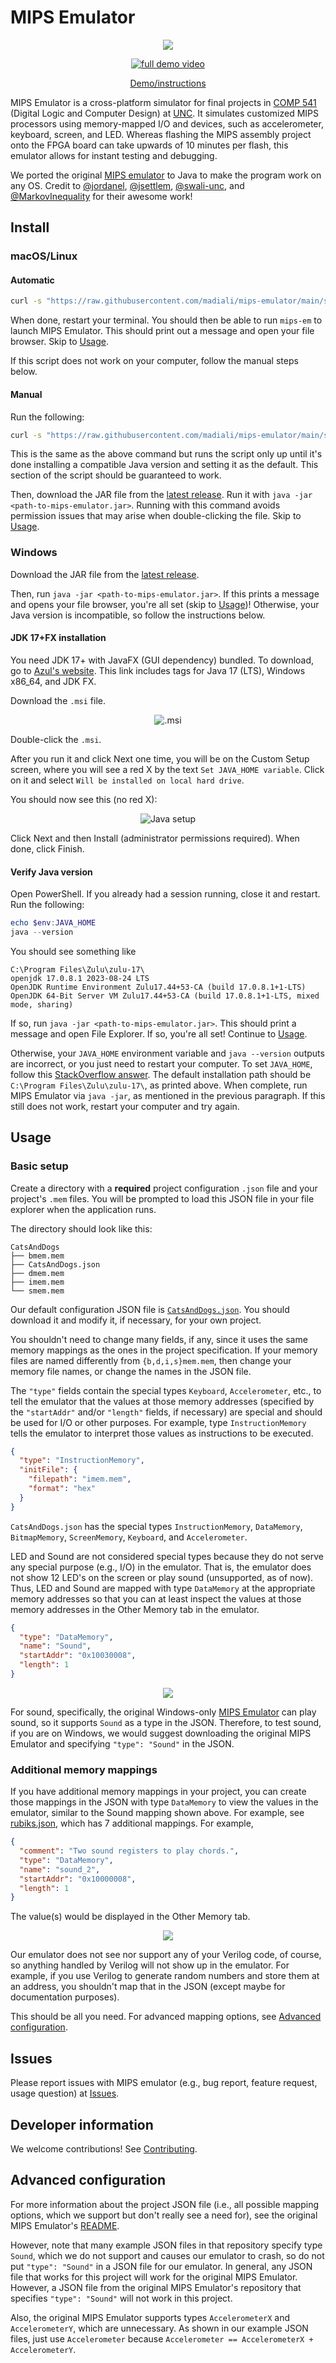 # MIPS Emulator

<p align="center">
  <img src="https://i.imgur.com/y0gdKg6.gif">
</p>

<p align="center">
  <a href="https://www.youtube.com/watch?v=GOZdBHTAFI0"><img src="https://img.youtube.com/vi/GOZdBHTAFI0/0.jpg" alt="full demo video"></a>
</p>

<p align="center">
  <a href="https://www.youtube.com/watch?v=GOZdBHTAFI0">Demo/instructions</a>
</p>

MIPS Emulator is a cross-platform simulator for final projects in [COMP 541](https://comp541.web.unc.edu/) (Digital Logic and Computer Design) at [UNC](https://www.unc.edu/). It simulates customized MIPS processors using memory-mapped I/O and devices, such as accelerometer, keyboard, screen, and LED. Whereas flashing the MIPS assembly project onto the FPGA board can take upwards of 10 minutes per flash, this emulator allows for instant testing and debugging.

We ported the original [MIPS emulator](https://github.com/jordanel/mips-emulator) to Java to make the program work on any OS. Credit to [@jordanel](https://github.com/jordanel), [@jsettlem](https://github.com/jsettlem), [@swali-unc](https://github.com/swali-unc), and [@MarkovInequality](https://github.com/MarkovInequality) for their awesome work!

## Install

### macOS/Linux

#### Automatic

```bash
curl -s "https://raw.githubusercontent.com/madiali/mips-emulator/main/src/main/sh/install.sh" | bash
```

When done, restart your terminal. You should then be able to run `mips-em` to launch MIPS Emulator. This should print out a message and open your file browser. Skip to [Usage](#usage).

If this script does not work on your computer, follow the manual steps below.

#### Manual

Run the following:

```bash
curl -s "https://raw.githubusercontent.com/madiali/mips-emulator/main/src/main/sh/install.sh" | sed -n '/<<< Install Java <<</q;p' | bash
```

This is the same as the above command but runs the script only up until it's done installing a compatible Java version and setting it as the default. This section of the script should be guaranteed to work.

Then, download the JAR file from the [latest release](https://github.com/madiali/mips-emulator/releases/latest). Run it with `java -jar <path-to-mips-emulator.jar>`. Running with this command avoids permission issues that may arise when double-clicking the file. Skip to [Usage](#usage).

### Windows

Download the JAR file from the [latest release](https://github.com/madiali/mips-emulator/releases/latest).

Then, run `java -jar <path-to-mips-emulator.jar>`. If this prints a message and opens your file browser, you're all set (skip to [Usage](#usage))! Otherwise, your Java version is incompatible, so follow the instructions below.

#### JDK 17+FX installation

You need JDK 17+ with JavaFX (GUI dependency) bundled. To download, go to [Azul's website](https://www.azul.com/downloads/?version=java-17-lts&os=windows&architecture=x86-64-bit&package=jdk-fx#zulu). This link includes tags for Java 17 (LTS), Windows x86_64, and JDK FX.

Download the `.msi` file.

<div align="center">

![.msi](https://i.imgur.com/xqBnzlc.png)

</div>

Double-click the `.msi`.

After you run it and click Next one time, you will be on the Custom Setup screen, where you will see a red X by the text `Set JAVA_HOME variable`. Click on it and select `Will be installed on local hard drive`.

You should now see this (no red X):

<div align="center">

![Java setup](https://i.imgur.com/1sLcDoq.png)

</div>

Click Next and then Install (administrator permissions required). When done, click Finish.

#### Verify Java version

Open PowerShell. If you already had a session running, close it and restart. Run the following:

```powershell
echo $env:JAVA_HOME
java --version
```

You should see something like

```text
C:\Program Files\Zulu\zulu-17\
openjdk 17.0.8.1 2023-08-24 LTS
OpenJDK Runtime Environment Zulu17.44+53-CA (build 17.0.8.1+1-LTS)
OpenJDK 64-Bit Server VM Zulu17.44+53-CA (build 17.0.8.1+1-LTS, mixed mode, sharing)
```

If so, run `java -jar <path-to-mips-emulator.jar>`. This should print a message and open File Explorer. If so, you're all set! Continue to [Usage](#usage).

Otherwise, your `JAVA_HOME` environment variable and `java --version` outputs are incorrect, or you just need to restart your computer. To set `JAVA_HOME`, follow this [StackOverflow answer](https://stackoverflow.com/a/6521412/18479243). The default installation path should be `C:\Program Files\Zulu\zulu-17\`, as printed above. When complete, run MIPS Emulator via `java -jar`, as mentioned in the previous paragraph. If this still does not work, restart your computer and try again.

## Usage

### Basic setup

Create a directory with a **required** project configuration `.json` file and
your project's `.mem` files. You will be prompted to load this JSON file in your file explorer when the application runs.

The directory should look like this:

```text
CatsAndDogs
├── bmem.mem
├── CatsAndDogs.json
├── dmem.mem
├── imem.mem
└── smem.mem
```

Our default configuration JSON file is [`CatsAndDogs.json`](src/test/ExampleProjects/CatsAndDogs/CatsAndDogs.json). You should download it and modify it, if necessary, for your own project.

You shouldn't need to change many fields, if any, since it uses the same memory mappings as the ones in the project specification. If your memory files are named differently from `{b,d,i,s}mem.mem`, then change your memory file names, or change the names in the JSON file.

The `"type"` fields contain the special types `Keyboard`, `Accelerometer`, etc., to tell the emulator that the values at those memory addresses (specified by the `"startAddr"` and/or `"length"` fields, if necessary) are special and should be used for I/O or other purposes. For example, type `InstructionMemory` tells the emulator to interpret those values as instructions to be executed.

```json
{
  "type": "InstructionMemory",
  "initFile": {
    "filepath": "imem.mem",
    "format": "hex"
  }
}
```

`CatsAndDogs.json` has the special types `InstructionMemory`, `DataMemory`, `BitmapMemory`, `ScreenMemory`, `Keyboard`, and `Accelerometer`.

LED and Sound are not considered special types because they do not serve any special purpose (e.g., I/O) in the emulator. That is, the emulator does not show 12 LED's on the screen or play sound (unsupported, as of now). Thus, LED and Sound are mapped with type `DataMemory` at the appropriate memory addresses so that you can at least inspect the values at those memory addresses in the Other Memory tab in the emulator.

```json
{
  "type": "DataMemory",
  "name": "Sound",
  "startAddr": "0x10030008",
  "length": 1
}
```

<p align="center">
  <img src="https://i.imgur.com/IZRknzr.png">
</p>

For sound, specifically, the original Windows-only [MIPS Emulator](https://github.com/jordanel/mips-emulator) can play sound, so it supports `Sound` as a type in the JSON. Therefore, to test sound, if you are on Windows, we would suggest downloading the original MIPS Emulator and specifying `"type": "Sound"` in the JSON.

### Additional memory mappings

If you have additional memory mappings in your project, you can create those mappings in the JSON with type `DataMemory` to view the values in the emulator, similar to the Sound mapping shown above. For example, see [rubiks.json](src/test/ExampleProjects/Rubik's/rubiks.json), which has 7 additional mappings. For example,

```json
{
  "comment": "Two sound registers to play chords.",
  "type": "DataMemory",
  "name": "sound_2",
  "startAddr": "0x10000008",
  "length": 1
}
```

The value(s) would be displayed in the Other Memory tab.

<p align="center">
  <img src="https://i.imgur.com/lpIXERi.png">
</p>

Our emulator does not see nor support any of your Verilog code, of course, so anything handled by Verilog will not show up in the emulator. For example, if you use Verilog to generate random numbers and store them at an address, you shouldn't map that in the JSON (except maybe for documentation purposes).

This should be all you need. For advanced mapping options, see [Advanced configuration](#advanced-configuration).

## Issues

Please report issues with MIPS emulator (e.g., bug report, feature request, usage question) at [Issues](https://github.com/madiali/mips-emulator/issues).

## Developer information

We welcome contributions! See [Contributing](.github/CONTRIBUTING.md).

## Advanced configuration

For more information about the project JSON file (i.e., all possible mapping options, which we support but don't really see a need for), see the original MIPS Emulator's [README](https://github.com/jordanel/mips-emulator).

However, note that many example JSON files in that repository specify type `Sound`, which we do not support and causes our emulator to crash, so do not put `"type": "Sound"` in a JSON file for our emulator. In general, any JSON file that works for this project will work for the original MIPS Emulator. However, a JSON file from the original MIPS Emulator's repository that specifies `"type": "Sound"` will not work in this project.

Also, the original MIPS Emulator supports types `AccelerometerX` and `AccelerometerY`, which are unnecessary. As shown in our example JSON files, just use `Accelerometer` because `Accelerometer == AccelerometerX + AccelerometerY`.

